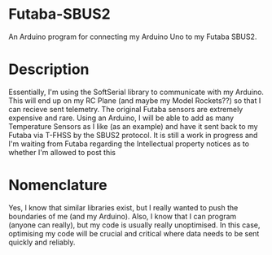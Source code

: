 # Futaba-SBUS2
An Arduino program for connecting my Arduino Uno to my Futaba SBUS2.



# Description
Essentially, I'm using the SoftSerial library to communicate with my Arduino. This will end up on my RC Plane (and maybe my Model Rockets??) so that I can recieve sent telemetry. The original Futaba sensors are extremely expensive and rare. Using an Arduino, I will be able to add as many Temperature Sensors as I like (as an example) and have it sent back to my Futaba via T-FHSS by the SBUS2 protocol. It is still a work in progress and I'm waiting from Futaba regarding the Intellectual property notices as to whether I'm allowed to post this

# Nomenclature
Yes, I know that similar libraries exist, but I really wanted to push the boundaries of me (and my Arduino). Also, I know that I can program (anyone can really), but my code is usually really unoptimised. In this case, optimising my code will be crucial and critical where data needs to be sent quickly and reliably. 

